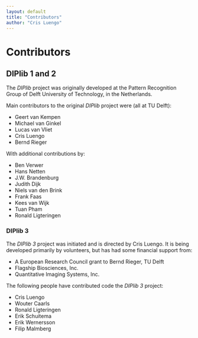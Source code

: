 ```yaml
---
layout: default
title: "Contributors"
author: "Cris Luengo"
---
```


<h1>Contributors</h1>

<h2>DIPlib 1 and 2</h2>

The *DIPlib* project was originally developed at the Pattern Recognition
Group of Delft University of Technology, in the Netherlands. 

Main contributors to the original *DIPlib* project were (all at TU Delft):
* Geert van Kempen
* Michael van Ginkel
* Lucas van Vliet
* Cris Luengo
* Bernd Rieger

With additional contributions by:
* Ben Verwer
* Hans Netten
* J.W. Brandenburg
* Judith Dijk
* Niels van den Brink
* Frank Faas
* Kees van Wijk
* Tuan Pham
* Ronald Ligteringen

<h3>DIPlib 3</h2>

The *DIPlib 3* project was initiated and is directed by Cris Luengo.
It is being developed primarily by volunteers, but has had some financial support from:
* A European Research Council grant to Bernd Rieger, TU Delft
* Flagship Biosciences, Inc.
* Quantitative Imaging Systems, Inc.

The following people have contributed code the *DIPlib 3* project:
* Cris Luengo
* Wouter Caarls
* Ronald Ligteringen
* Erik Schuitema
* Erik Wernersson
* Filip Malmberg
